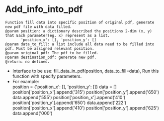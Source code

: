 # Add_info_into_pdf

    Function fill data into specific position of original pdf, generate new pdf file with data filled.
    @param position: a dictionary described the positions 2-dim (x, y) that Each parameter(eg. x) represent as a list.
           'position_x': [], 'position_y': []
    @param data_to_fill: a list include all data need to be filled into pdf. Must be assigned relevant position.
    @param original_pdf: The pdf to be filled.
    @param destination_pdf: generate new pdf.
    @return: no defined.

* Interface to be use: fill_data_in_pdf(position, data_to_fill=data), Run this function with specify parameters.
* For example:  
    position = {'position_x': [], 'position_y': []}
    data = []
    position['position_x'].append('315')
    position['position_y'].append('650')
    data.append('555')
    position['position_x'].append('410')
    position['position_y'].append('650')
    data.append('222')
    position['position_x'].append('410')
    position['position_y'].append('625')
    data.append('000')